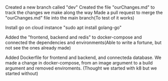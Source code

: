 Created a new branch called "dev"
Created the file "ourChanges.md" to track the changes we make along the way
Made a pull request to merge the "ourChanges.md" file into the main branch(To test of it works)

Install go on cloud instance "sudo apt install golang-go"

Added the "frontend, backend and redis" to docker-compose and connected the dependencies and environments(Able to write a fortune, but not see the ones already made)

Added Dockerfile for frontend and backend, and connecteda database. We made a change in docker-compose, from an image argument to a build argument and removed enviroments. (Thought we started with k8 but we started without)
